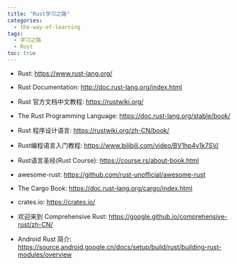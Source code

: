 ```yaml
---
title: "Rust学习之路"
categories:
  - the-way-of-learning
tags:
  - 学习之路
  - Rust
toc: true
---
```


* Rust: <https://www.rust-lang.org/>

* Rust Documentation: <http://doc.rust-lang.org/index.html>
* Rust 官方文档中文教程: <https://rustwiki.org/>

* The Rust Programming Language: <https://doc.rust-lang.org/stable/book/>
* Rust 程序设计语言: <https://rustwiki.org/zh-CN/book/>
* Rust编程语言入门教程: <https://www.bilibili.com/video/BV1hp4y1k7SV/>

* Rust语言圣经(Rust Course): <https://course.rs/about-book.html>

* awesome-rust: <https://github.com/rust-unofficial/awesome-rust>

* The Cargo Book: <https://doc.rust-lang.org/cargo/index.html>
* crates.io: <https://crates.io/>

* 欢迎来到 Comprehensive Rust: <https://google.github.io/comprehensive-rust/zh-CN/>
* Android Rust 简介: <https://source.android.google.cn/docs/setup/build/rust/building-rust-modules/overview>
